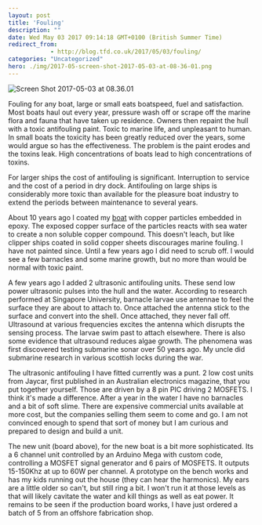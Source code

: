 ```yaml
---
layout: post
title: 'Fouling'
description: ""
date: Wed May 03 2017 09:14:18 GMT+0100 (British Summer Time)
redirect_from: 
            - http://blog.tfd.co.uk/2017/05/03/fouling/
categories: "Uncategorized"
hero: ./img/2017-05-screen-shot-2017-05-03-at-08-36-01.png
---
```

![Screen Shot 2017-05-03 at 08.36.01](https://ik.imagekit.io/htj4bin8p/2017-05-screen-shot-2017-05-03-at-08-36-01.png)

Fouling for any boat, large or small eats boatspeed, fuel and satisfaction. Most boats haul out every year, pressure wash off or scrape off the marine flora and fauna that have taken up residence. Owners then repaint the hull with a toxic antifouling paint. Toxic to marine life, and unpleasant to human. In small boats the toxicity has been greatly reduced over the years, some would argue so has the effectiveness. The problem is the paint erodes and the toxins leak. High concentrations of boats lead to high concentrations of toxins.

For larger ships the cost of antifouling is significant. Interruption to service and the cost of a period in dry dock. Antifouling on large ships is considerably more toxic than available for the pleasure boat industry to extend the periods between maintenance to several years.

About 10 years ago I coated my [boat](https://hallbergrassy38forsale.wordpress.com/) with copper particles embedded in epoxy. The exposed copper surface of the particles reacts with sea water to create a non soluble copper compound. This doesn't leach, but like clipper ships coated in solid copper sheets discourages marine fouling. I have not painted since. Until a few years ago I did need to scrub off. I would see a few barnacles and some marine growth, but no more than would be normal with toxic paint.

A few years ago I added 2 ultrasonic antifouling units. These send low power ultrasonic pulses into the hull and the water. According to research performed at Singapore University, barnacle larvae use antennae to feel the surface they are about to attach to. Once attached the antenna stick to the surface and convert into the shell. Once attached, they never fall off. Ultrasound at various frequencies excites the antenna which disrupts the sensing process. The larvae swim past to attach elsewhere. There is also some evidence that ultrasound reduces algae growth. The phenomena was first discovered testing submarine sonar over 50 years ago. My uncle did submarine research in various scottish locks during the war.

The ultrasonic antifouling I have fitted currently was a punt. 2 low cost units from Jaycar, first published in an Australian electronics magazine, that you put together yourself. Those are driven by a 8 pin PIC driving 2 MOSFETS. I think it's made a difference. After a year in the water I have no barnacles and a bit of soft slime. There are expensive commercial units available at more cost, but the companies selling them seem to come and go. I am not convinced enough to spend that sort of money but I am curious and prepared to design and build a unit.

The new unit (board above), for the new boat is a bit more sophisticated. Its a 6 channel unit controlled by an Arduino Mega with custom code, controlling a MOSFET signal generator and 6 pairs of MOSFETS. It outputs 15-150Khz at up to 60W per channel. A prototype on the bench works and has my kids running out the house (they can hear the harmonics). My ears are a little older so can't, but still ring a bit. I won't run it at those levels as that will likely cavitate the water and kill things as well as eat power. It remains to be seen if the production board works, I have just ordered a batch of 5 from an offshore fabrication shop.

